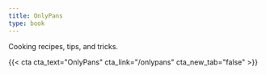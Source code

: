 ```yaml
---
title: OnlyPans
type: book
---
```


Cooking recipes, tips, and tricks.

{{< cta cta_text="OnlyPans" cta_link="/onlypans" cta_new_tab="false" >}}
